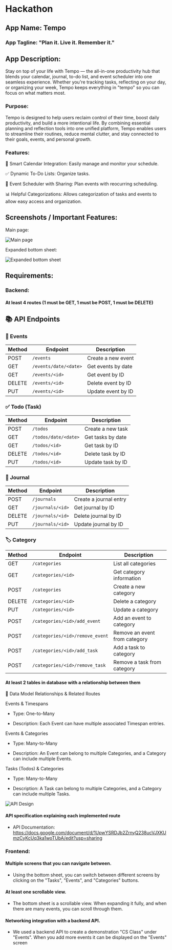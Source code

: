 # Hackathon

## App Name: Tempo

### App Tagline: "Plan it. Live it. Remember it."

## App Description: 

Stay on top of your life with Tempo — the all-in-one productivity hub that blends your calendar, journal, to-do list, and event scheduler into one seamless experience. Whether you're tracking tasks, reflecting on your day, or organizing your week, Tempo keeps everything in "tempo" so you can focus on what matters most.

### Purpose: 

Tempo is designed to help users reclaim control of their time, boost daily productivity, and build a more intentional life. By combining essential planning and reflection tools into one unified platform, Tempo enables users to streamline their routines, reduce mental clutter, and stay connected to their goals, events, and personal growth.


### Features:

📆 Smart Calendar Integration:
Easily manage and monitor your schedule. 

✅ Dynamic To-Do Lists:
Organize tasks.

📅 Event Scheduler with Sharing:
Plan events with reocurring scheduling.

📊 Helpful Categorizations:
Allows categorization of tasks and events to allow easy access and organization.

## Screenshots / Important Features:

Main page:

![Main page](https://github.com/user-attachments/assets/f1b16202-464a-48fc-a426-aa64c58ba64d)

Expanded bottom sheet:

![Expanded bottom sheet](https://github.com/user-attachments/assets/241d6e8f-c3cc-4477-acca-d45c30d31f71)

## Requirements:

### Backend: 

#### At least 4 routes (1 must be GET, 1 must be POST, 1 must be DELETE)

## 📚 API Endpoints

### 📅 Events
| Method | Endpoint                  | Description             |
|--------|---------------------------|-------------------------|
| POST   | `/events`                 | Create a new event      |
| GET    | `/events/date/<date>`    | Get events by date      |
| GET    | `/events/<id>`           | Get event by ID         |
| DELETE | `/events/<id>`           | Delete event by ID      |
| PUT    | `/events/<id>`           | Update event by ID      |

### ✅ Todo (Task)
| Method | Endpoint                  | Description             |
|--------|---------------------------|-------------------------|
| POST   | `/todos`                  | Create a new task       |
| GET    | `/todos/date/<date>`     | Get tasks by date       |
| GET    | `/todos/<id>`            | Get task by ID          |
| DELETE | `/todos/<id>`            | Delete task by ID       |
| PUT    | `/todos/<id>`            | Update task by ID       |

### 📓 Journal
| Method | Endpoint                  | Description             |
|--------|---------------------------|-------------------------|
| POST   | `/journals`              | Create a journal entry  |
| GET    | `/journals/<id>`        | Get journal by ID       |
| DELETE | `/journals/<id>`        | Delete journal by ID    |
| PUT    | `/journals/<id>`        | Update journal by ID    |

### 🏷️ Category
| Method | Endpoint                                  | Description                        |
|--------|-------------------------------------------|------------------------------------|
| GET    | `/categories`                             | List all categories                |
| GET    | `/categories/<id>`                        | Get category information           |
| POST   | `/categories`                             | Create a new category              |
| DELETE | `/categories/<id>`                        | Delete a category                  |
| PUT    | `/categories/<id>`                        | Update a category                  |
| POST   | `/categories/<id>/add_event`              | Add an event to category           |
| POST   | `/categories/<id>/remove_event`           | Remove an event from category      |
| POST   | `/categories/<id>/add_task`               | Add a task to category             |
| POST   | `/categories/<id>/remove_task`            | Remove a task from category        |


#### At least 2 tables in database with a relationship between them

🔗 Data Model Relationships & Related Routes

Events & Timespans

- Type: One-to-Many

- Description: Each Event can have multiple associated Timespan entries.

Events & Categories

- Type: Many-to-Many

- Description: An Event can belong to multiple Categories, and a Category can include multiple Events.


Tasks (Todos) & Categories

- Type: Many-to-Many

- Description: A Task can belong to multiple Categories, and a Category can include multiple Tasks.


![API Design](https://github.com/user-attachments/assets/51f79f76-c59d-4599-8528-583fce35427a)

#### API specification explaining each implemented route

- API Documentation: https://docs.google.com/document/d/1UpwYSRDJb2ZrnyQ238ucVJXKUmzCyKcUq3ka1woTUbA/edit?usp=sharing 


### Frontend: 

#### Multiple screens that you can navigate between.

- Using the bottom sheet, you can switch between different screens by clicking on the "Tasks", "Events", and "Categories" buttons.

#### At least one scrollable view.

- The bottom sheet is a scrollable view. When expanding it fully, and when there are many events, you can scroll through them.

#### Networking integration with a backend API.

- We used a backend API to create a demonstration "CS Class" under "Events". When you add more events it can be displayed on the "Events" screen

